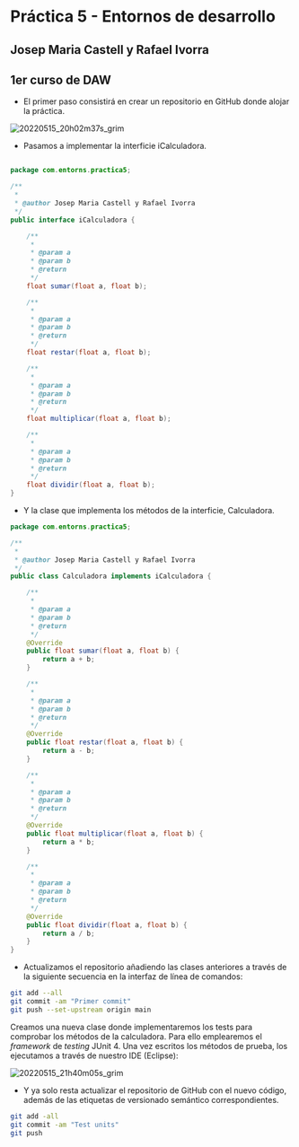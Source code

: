 # Práctica 5 - Entornos de desarrollo

## Josep Maria Castell y Rafael Ivorra

## 1er curso de DAW

- El primer paso consistirá en crear un repositorio en GitHub donde alojar la práctica.


![20220515_20h02m37s_grim](https://user-images.githubusercontent.com/91564852/168487273-63b0f02e-4e9f-4e90-930a-126ce54f334b.png)

- Pasamos a implementar la interficie iCalculadora.

```java

package com.entorns.practica5;

/**
 *
 * @author Josep Maria Castell y Rafael Ivorra
 */
public interface iCalculadora {

    /**
     *
     * @param a
     * @param b
     * @return
     */
    float sumar(float a, float b);

    /**
     *
     * @param a
     * @param b
     * @return
     */
    float restar(float a, float b);

    /**
     *
     * @param a
     * @param b
     * @return
     */
    float multiplicar(float a, float b);

    /**
     *
     * @param a
     * @param b
     * @return
     */
    float dividir(float a, float b);
}
```

- Y la clase que implementa los métodos de la interficie, Calculadora.

```java
package com.entorns.practica5;

/**
 *
 * @author Josep Maria Castell y Rafael Ivorra
 */
public class Calculadora implements iCalculadora {

    /**
     *
     * @param a
     * @param b
     * @return
     */
    @Override
    public float sumar(float a, float b) {
        return a + b;
    }

    /**
     *
     * @param a
     * @param b
     * @return
     */
    @Override
    public float restar(float a, float b) {
        return a - b;
    }

    /**
     *
     * @param a
     * @param b
     * @return
     */
    @Override
    public float multiplicar(float a, float b) {
        return a * b;
    }

    /**
     *
     * @param a
     * @param b
     * @return
     */
    @Override
    public float dividir(float a, float b) {
        return a / b;
    }
}
```

- Actualizamos el repositorio añadiendo las clases anteriores a través de la siguiente secuencia en la interfaz de línea de comandos:

```bash
git add --all
git commit -am "Primer commit"
git push --set-upstream origin main
```

Creamos una nueva clase donde implementaremos los tests para comprobar los métodos de la calculadora. Para ello emplearemos el *framework* de *testing* JUnit 4. Una vez escritos los métodos de prueba, los ejecutamos a través de nuestro IDE (Eclipse):

![20220515_21h40m05s_grim](https://user-images.githubusercontent.com/91564852/168491058-3e94d48e-9f89-45a2-95cb-e2525505402c.png)

- Y ya solo resta actualizar el repositorio de GitHub con el nuevo código, además de las etiquetas de versionado semántico correspondientes.

 ```bash
 git add -all
 git commit -am "Test units"
 git push
 ```
